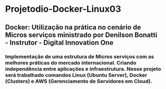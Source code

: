 # Projetodio-Docker-Linux03

## Docker: Utilização na prática no cenário de Micros serviços ministrado por Denilson Bonatti - Instrutor - Digital Innovation One

### Implementação de uma estrutura de Micros serviços com as melhores práticas do mercado internacional. Criando independência entre aplicações e infraestrutura. Nesse projeto será trabalhado comandos Linux (Ubuntu Server), Docker (Clusters) e AWS (Gerenciamento de Servidores em Cloud).
